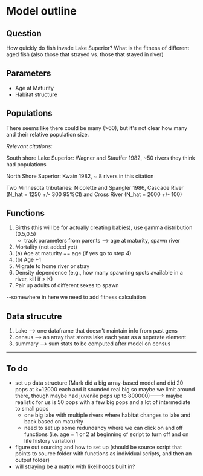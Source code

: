 # Model outline

## Question
How quickly do fish invade Lake Superior?
What is the fitness of different aged fish (also those that strayed vs. those that stayed in river)

## Parameters

* Age at Maturity
* Habitat structure

## Populations

There seems like there could be many (>60), but it's not clear how many and their relative population size.

*Relevant citations:*

South shore Lake Superior: Wagner and Stauffer 1982, ~50 rivers they think had populations 

North Shore Superior: Kwain 1982, ~ 8 rivers in this citation 

Two Minnesota tributaries: Nicolette and Spangler 1986, Cascade River (N_hat = 1250 +/- 300 95%CI) and Cross River (N_hat = 2000 +/- 100) 

## Functions

1. Births (this will be for actually creating babies), use gamma distribution (0.5,0.5)
    * track parameters from parents --> age at maturity, spawn river
2. Mortality (not added yet)
3. (a) Age at maturity == age (if yes go to step 4)
3. (b) Age +1
4. Migrate to home river or stray
5. Density dependence (e.g., how many spawning spots available in a river, kill if > K)
6. Pair up adults of different sexes to spawn

--somewhere in here we need to add fitness calculation

## Data strucutre
1. Lake --> one dataframe that doesn't maintain info from past gens
2. census --> an array that stores lake each year as a seperate element
3. summary --> sum stats to be computed after model on census

------------------------------------------------------------------------
## To do

* set up data structure (Mark did a big array-based model and did 20 pops at k=12000 each and it sounded real big so maybe we limit around there, though maybe had juvenile pops up to 800000)---> maybe realistic for us is 50 pops with a few big pops and a lot of intermediate to small pops
   * one big lake with multiple rivers where habitat changes to lake and back based on maturity
   * need to set up some redundancy where we can click on and off functions (i.e. age = 1 or 2 at beginning of script to turn off and on life history variation)
* figure out sourcing and how to set up (should be source script that points to source folder with functions as individual scripts, and then an output folder)
* will straying be a matrix with likelihoods built in?
